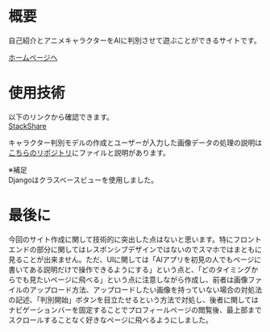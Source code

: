 # 概要
自己紹介とアニメキャラクターをAIに判別させて遊ぶことができるサイトです。

[ホームページへ](https://zwanywhere.com/)
# 使用技術
以下のリンクから確認できます。  
[StackShare](https://stackshare.io/zawa/my-portfolio)

キャラクター判別モデルの作成とユーザーが入力した画像データの処理の説明は<a href="https://github.com/zoniha/create-anime-detection-dataset">こちらのリポジトリ</a>にファイルと説明があります。


※補足  
Djangoはクラスベースビューを使用しました。

# 最後に
今回のサイト作成に関して技術的に突出した点はないと思います。特にフロントエンドの部分に関してはレスポンシブデザインではないのでスマホではまともに見ることが出来ません。ただ、UIに関しては「AIアプリを初見の人でもページに書いてある説明だけで操作できるようにする」という点と、「どのタイミングからでも見たいページに飛べる」という点に注意しながら作成し、前者は画像ファイルのアップロード方法、アップロードしたい画像を持っていない場合の対処法の記述、「判別開始」ボタンを目立たせるという方法で対処し、後者に関してはナビゲーションバーを固定することでプロフィールページの閲覧後、最上部までスクロールすることなく好きなページに飛べるようにしました。